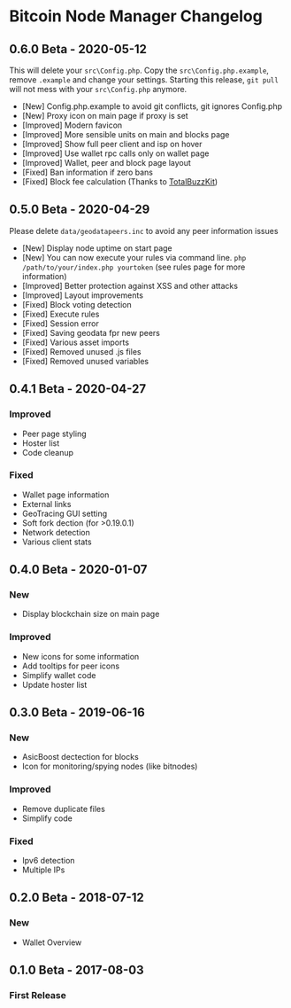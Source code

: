 # Bitcoin Node Manager Changelog

## 0.6.0 Beta - 2020-05-12

This will delete your `src\Config.php`. Copy the `src\Config.php.example`, remove `.example` and change your settings. Starting this release, `git pull` will not mess with your `src\Config.php` anymore.

- [New] Config.php.example to avoid git conflicts, git ignores Config.php
- [New] Proxy icon on main page if proxy is set
- [Improved] Modern favicon
- [Improved] More sensible units on main and blocks page
- [Improved] Show full peer client and isp on hover
- [Improved] Use wallet rpc calls only on wallet page
- [Improved] Wallet, peer and block page layout
- [Fixed] Ban information if zero bans
- [Fixed] Block fee calculation (Thanks to [TotalBuzzKit](https://github.com/drkskwlkr))

## 0.5.0 Beta - 2020-04-29

Please delete `data/geodatapeers.inc` to avoid any peer information issues

- [New] Display node uptime on start page
- [New] You can now execute your rules via command line. `php /path/to/your/index.php yourtoken` (see rules page for more information)
- [Improved] Better protection against XSS and other attacks
- [Improved] Layout improvements
- [Fixed] Block voting detection
- [Fixed] Execute rules
- [Fixed] Session error
- [Fixed] Saving geodata fpr new peers
- [Fixed] Various asset imports
- [Fixed] Removed unused .js files
- [Fixed] Removed unused variables

## 0.4.1 Beta - 2020-04-27

### Improved

- Peer page styling
- Hoster list
- Code cleanup

### Fixed

- Wallet page information
- External links
- GeoTracing GUI setting
- Soft fork dection (for >0.19.0.1)
- Network detection
- Various client stats

## 0.4.0 Beta - 2020-01-07

### New

- Display blockchain size on main page

### Improved

- New icons for some information
- Add tooltips for peer icons
- Simplify wallet code
- Update hoster list

## 0.3.0 Beta - 2019-06-16

### New

- AsicBoost dectection for blocks
- Icon for monitoring/spying nodes (like bitnodes)

### Improved

- Remove duplicate files
- Simplify code

### Fixed

- Ipv6 detection
- Multiple IPs

## 0.2.0 Beta - 2018-07-12

### New

- Wallet Overview

## 0.1.0 Beta - 2017-08-03

### First Release
